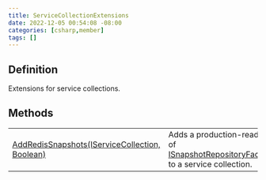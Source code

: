 ```yaml
---
title: ServiceCollectionExtensions
date: 2022-12-05 00:54:08 -08:00
categories: [csharp,member]
tags: []
---
```


## Definition

Extensions for service collections.

## Methods
<table><tr><td><!--/posts/csharp.member.entitydb.redis.extensions.servicecollectionextensions.addredissnapshots/--><a href='#'>AddRedisSnapshots(IServiceCollection, Boolean)</a></td><td>
Adds a production-ready implementation of <a href='/posts/csharp.member.entitydb.abstractions.snapshots.isnapshotrepositoryfactory-1/'>ISnapshotRepositoryFactory&lt;TSnapshot&gt;</a> to a service
collection.
</td></tr></table>
